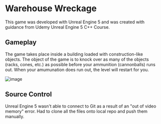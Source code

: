 # Warehouse Wreckage

This game was developed with Unreal Engine 5 and was created with guidance from Udemy Unreal Engine 5 C++ Course.

## Gameplay 
The game takes place inside a building loaded with construction-like objects. The object of the game is to knock over as many of the objects (racks, cones, etc.)
as possible before your ammunition (cannonballs) runs out. When your amumunation does run out, the level will restart for you.

![image](https://user-images.githubusercontent.com/98861451/223054939-514c97f2-cac6-4635-9bc9-5a407e22ac5a.png)




## Source Control
Unreal Engine 5 wasn't able to connect to Git as a result of an "out of video memory" error. Had to clone all the files onto local repo and push them manually. 

